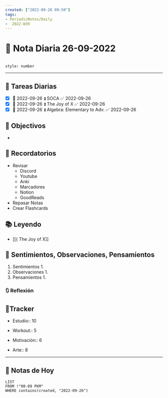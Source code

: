 ```yaml
---
created: ["2022-09-26 09:50"]
tags:
- PeriodicNotes/Daily
-  2022-W39
---
```


# 📅 Nota Diaria  26-09-2022
```toc

style: number

```

---
## 🔷 Tareas Diarias
- [x] 📅 2022-09-26 ⏫ SOCA ✅ 2022-09-26
- [x] 📅 2022-09-26 ⏫ The Joy of X ✅ 2022-09-26
- [x] 📅 2022-09-26 ⏫ Algebra: Elementary to Adv. ✅ 2022-09-26

## 🎯 Objectivos
- 
## 📕 Recordatorios
- Revisar
	- Discord
	- Youtube
	- Anki
	- Marcadores
	- Notion
	- GoodReads
- Repasar Notas
- Crear Flashcards

## 📚 Leyendo
- [[{ The Joy of X]]
## 💬 Sentimientos, Observaciones, Pensamientos 
1. Sentimientos
	1. 
2. Observaciones
	1. 
3. Pensamientos
	1. 
### 🔃 Reflexión

## 🔷Tracker

- Estudio:: 10

- Workout:: 5

- Motivación:: 6

- Arte:: 8
---

## 📅 Notas de Hoy
```dataview
LIST 
FROM !"00-09 PKM" 
WHERE contains(created, "2022-09-26")
```